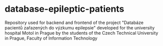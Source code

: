 database-epileptic-patients
===========================

Repository used for backend and frontend of the project "Databáze pacientů zařazených do výzkumu epilepsie" developed for the university hospital Motol in Prague by the students of the Czech Technical University in Prague, Faculty of Information Technology
